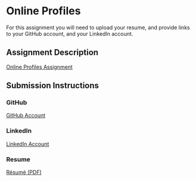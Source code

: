 # Online Profiles
For this assignment you will need to upload your resume, and provide links to your GitHub account, and your LinkedIn account.

## Assignment Description
[Online Profiles Assignment](https://education.launchcode.org/liftoff/assignments/online-profiles/)

## Submission Instructions

### GitHub
[GitHub Account](https://github.com/ahaderer)

### LinkedIn
[LinkedIn Account](https://www.linkedin.com/in/alexandrahaderer/)

### Resume
[Résumé (PDF)](https://github.com/ahaderer/liftoff-assignments/blob/master/C1-Online_Profiles/Alexandra%20Haderer%20-%20Resume.pdf)
